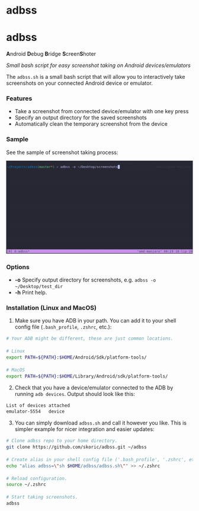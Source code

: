 # adbss 
# adbss 

**A**ndroid **D**ebug **B**ridge **S**creen**S**hoter

*Small bash script for easy screenshot taking on Android devices/emulators*

The `adbss.sh` is a small bash script that will allow you to interactively take screenshots on your connected Android device or emulator. 

### Features

- Take a screenshot from connected device/emulator with one key press
- Specify an output directory for the saved screenshots
- Automatically clean the temporary screenshot from the device

### Sample

See the sample of screenshot taking process:

![](res/adbss-demo.gif)

### Options

* **-o** Specify output directory for screenshots, e.g. `adbss -o ~/Desktop/test_dir`
* **-h** Print help.

### Installation (Linux and MacOS)

1) Make sure you have ADB in your path. You can add it to your shell config file (`.bash_profile`, `.zshrc`, etc.):

```sh
# Your ADB might be different, these are just common locations.

# Linux
export PATH=${PATH}:$HOME/Android/Sdk/platform-tools/

# MacOS
export PATH=${PATH}:$HOME/Library/Android/sdk/platform-tools/
```

2) Check that you have a device/emulator connected to the ADB by running `adb devices`. Output should look like this:

```sh
List of devices attached
emulator-5554   device 
```

3) You can simply download `adbss.sh` and call it however you like. This is simpler example for nicer integration and easier updates:

```sh
# Clone adbss repo to your home directory.
git clone https://github.com/skoric/adbss.git ~/adbss

# Create alias in your shell config file ('.bash_profile', '.zshrc', etc.).
echo "alias adbss=\"sh $HOME/adbss/adbss.sh\"" >> ~/.zshrc

# Reload configuration.
source ~/.zshrc

# Start taking screenshots.
adbss
```
